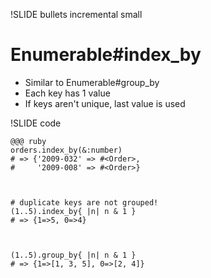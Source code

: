 !SLIDE bullets incremental small
# Enumerable#index_by

* Similar to Enumerable#group_by
* Each key has 1 value
* If keys aren't unique, last value is used

!SLIDE code

    @@@ ruby
    orders.index_by(&:number)
    # => {'2009-032' => #<Order>, 
    #     '2009-008' => #<Order>}

          
    
    # duplicate keys are not grouped!
    (1..5).index_by{ |n| n & 1 }
    # => {1=>5, 0=>4}
    
    
    
    (1..5).group_by{ |n| n & 1 }
    # => {1=>[1, 3, 5], 0=>[2, 4]}